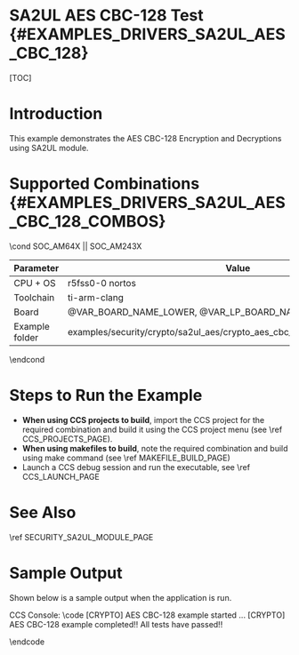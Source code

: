 # SA2UL AES CBC-128 Test {#EXAMPLES_DRIVERS_SA2UL_AES_CBC_128}

[TOC]

# Introduction

This example demonstrates the AES CBC-128 Encryption and Decryptions using SA2UL module.

# Supported Combinations {#EXAMPLES_DRIVERS_SA2UL_AES_CBC_128_COMBOS}

\cond SOC_AM64X || SOC_AM243X

 Parameter      | Value
 ---------------|-----------
 CPU + OS       | r5fss0-0 nortos
 Toolchain      | ti-arm-clang
 Board          | @VAR_BOARD_NAME_LOWER, @VAR_LP_BOARD_NAME_LOWER
 Example folder | examples/security/crypto/sa2ul_aes/crypto_aes_cbc_128/crypto_aes_cbc_128.c
\endcond

# Steps to Run the Example

- **When using CCS projects to build**, import the CCS project for the required combination
  and build it using the CCS project menu (see \ref CCS_PROJECTS_PAGE).
- **When using makefiles to build**, note the required combination and build using
  make command (see \ref MAKEFILE_BUILD_PAGE)
- Launch a CCS debug session and run the executable, see \ref CCS_LAUNCH_PAGE

# See Also

\ref SECURITY_SA2UL_MODULE_PAGE

# Sample Output

Shown below is a sample output when the application is run.


CCS Console:
\code
[CRYPTO] AES CBC-128 example started ...
[CRYPTO] AES CBC-128 example completed!!
All tests have passed!!

\endcode


